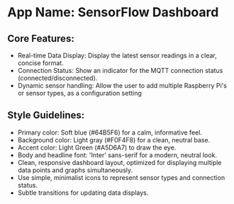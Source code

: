 # **App Name**: SensorFlow Dashboard

## Core Features:

- Real-time Data Display: Display the latest sensor readings in a clear, concise format.
- Connection Status: Show an indicator for the MQTT connection status (connected/disconnected).
- Dynamic sensor handling: Allow the user to add multiple Raspberry Pi's or sensor types, as a configuration setting

## Style Guidelines:

- Primary color: Soft blue (#64B5F6) for a calm, informative feel.
- Background color: Light gray (#F0F4F8) for a clean, neutral base.
- Accent color: Light Green (#A5D6A7) to draw the eye.
- Body and headline font: 'Inter' sans-serif for a modern, neutral look.
- Clean, responsive dashboard layout, optimized for displaying multiple data points and graphs simultaneously.
- Use simple, minimalist icons to represent sensor types and connection status.
- Subtle transitions for updating data displays.